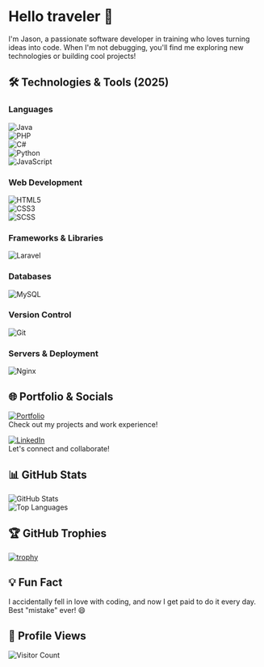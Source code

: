 # Hello traveler 👋  
I'm Jason, a passionate software developer in training who loves turning ideas into code. When I'm not debugging, you'll find me exploring new technologies or building cool projects!

## 🛠️ Technologies & Tools (2025)  
### **Languages**  
![Java](https://img.shields.io/badge/Java-2%2B%20years-orange)  
![PHP](https://img.shields.io/badge/PHP-1%2B%20year-777BB4)  
![C#](https://img.shields.io/badge/C%23-1%2B%20year-239120)  
![Python](https://img.shields.io/badge/Python-1%2B%20year-3776AB)  
![JavaScript](https://img.shields.io/badge/JavaScript-2%2B%20years-F7DF1E)  
### **Web Development**  
![HTML5](https://img.shields.io/badge/HTML5-2%2B%20years-E34F26)  
![CSS3](https://img.shields.io/badge/CSS3-2%2B%20years-1572B6)  
![SCSS](https://img.shields.io/badge/SCSS-1%2B%20year-CC6699)  
### **Frameworks & Libraries**  
![Laravel](https://img.shields.io/badge/Laravel-1%2B%20year-FF2D20)  
### **Databases**  
![MySQL](https://img.shields.io/badge/MySQL-2%2B%20years-4479A1)  
### **Version Control**  
![Git](https://img.shields.io/badge/Git-2%2B%20years-F05032)  
### **Servers & Deployment**  
![Nginx](https://img.shields.io/badge/Nginx-1%2B%20year-009639)  

## 🌐 Portfolio & Socials  

[![Portfolio](https://img.shields.io/badge/Portfolio-grapjeje.nl-%2300A98F?style=for-the-badge&logo=google-chrome&logoColor=white)](https://grapjeje.nl/)  
Check out my projects and work experience!

[![LinkedIn](https://img.shields.io/badge/LinkedIn-Jason%20van%20Loon-%230A66C2?style=for-the-badge&logo=linkedin&logoColor=white)](https://www.linkedin.com/in/jason-van-loon/)  
Let's connect and collaborate!

## 📊 GitHub Stats  

![GitHub Stats](https://github-readme-stats.vercel.app/api?username=grapjeje&show_icons=true&theme=nord)  
![Top Languages](https://github-readme-stats.vercel.app/api/top-langs/?username=grapjeje&layout=compact&theme=nord)  

## 🏆 GitHub Trophies  

[![trophy](https://github-profile-trophy.vercel.app/?username=grapjeje&theme=nord&column=7)](https://github.com/ryo-ma/github-profile-trophy)  

## 💡 Fun Fact  
I accidentally fell in love with coding, and now I get paid to do it every day. Best "mistake" ever! 😄  

## 👀 Profile Views
![Visitor Count](https://komarev.com/ghpvc/?username=grapjeje&color=blue&style=flat)  
